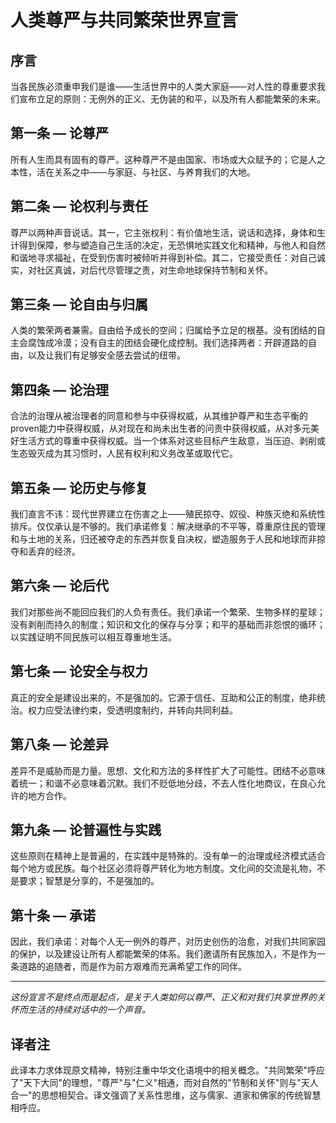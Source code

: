 # 人类尊严与共同繁荣世界宣言

## 序言

当各民族必须重申我们是谁——生活世界中的人类大家庭——对人性的尊重要求我们宣布立足的原则：无例外的正义、无伪装的和平，以及所有人都能繁荣的未来。

## 第一条 — 论尊严

所有人生而具有固有的尊严。这种尊严不是由国家、市场或大众赋予的；它是人之本性，活在关系之中——与家庭、与社区、与养育我们的大地。

## 第二条 — 论权利与责任

尊严以两种声音说话。其一，它主张权利：有价值地生活，说话和选择，身体和生计得到保障，参与塑造自己生活的决定，无恐惧地实践文化和精神，与他人和自然和谐地寻求福祉，在受到伤害时被倾听并得到补偿。其二，它接受责任：对自己诚实，对社区真诚，对后代尽管理之责，对生命地球保持节制和关怀。

## 第三条 — 论自由与归属

人类的繁荣两者兼需。自由给予成长的空间；归属给予立足的根基。没有团结的自主会腐蚀成冷漠；没有自主的团结会硬化成控制。我们选择两者：开辟道路的自由，以及让我们有足够安全感去尝试的纽带。

## 第四条 — 论治理

合法的治理从被治理者的同意和参与中获得权威，从其维护尊严和生态平衡的proven能力中获得权威，从对现在和尚未出生者的问责中获得权威，从对多元美好生活方式的尊重中获得权威。当一个体系对这些目标产生敌意，当压迫、剥削或生态毁灭成为其习惯时，人民有权利和义务改革或取代它。

## 第五条 — 论历史与修复

我们直言不讳：现代世界建立在伤害之上——殖民掠夺、奴役、种族灭绝和系统性排斥。仅仅承认是不够的。我们承诺修复：解决继承的不平等，尊重原住民的管理和与土地的关系，归还被夺走的东西并恢复自决权，塑造服务于人民和地球而非掠夺和丢弃的经济。

## 第六条 — 论后代

我们对那些尚不能回应我们的人负有责任。我们承诺一个繁荣、生物多样的星球；没有剥削而持久的制度；知识和文化的保存与分享；和平的基础而非怨恨的循环；以实践证明不同民族可以相互尊重地生活。

## 第七条 — 论安全与权力

真正的安全是建设出来的，不是强加的。它源于信任、互助和公正的制度，绝非统治。权力应受法律约束，受透明度制约，并转向共同利益。

## 第八条 — 论差异

差异不是威胁而是力量。思想、文化和方法的多样性扩大了可能性。团结不必意味着统一；和谐不必意味着沉默。我们不贬低地分歧，不去人性化地商议，在良心允许的地方合作。

## 第九条 — 论普遍性与实践

这些原则在精神上是普遍的，在实践中是特殊的。没有单一的治理或经济模式适合每个地方或民族。每个社区必须将尊严转化为地方制度。文化间的交流是礼物，不是要求；智慧是分享的，不是强加的。

## 第十条 — 承诺

因此，我们承诺：对每个人无一例外的尊严，对历史创伤的治愈，对我们共同家园的保护，以及建设让所有人都能繁荣的体系。我们邀请所有民族加入，不是作为一条道路的追随者，而是作为前方艰难而充满希望工作的同伴。

---

*这份宣言不是终点而是起点，是关于人类如何以尊严、正义和对我们共享世界的关怀而生活的持续对话中的一个声音。*

## 译者注

此译本力求体现原文精神，特别注重中华文化语境中的相关概念。"共同繁荣"呼应了"天下大同"的理想，"尊严"与"仁义"相通，而对自然的"节制和关怀"则与"天人合一"的思想相契合。译文强调了关系性思维，这与儒家、道家和佛家的传统智慧相呼应。